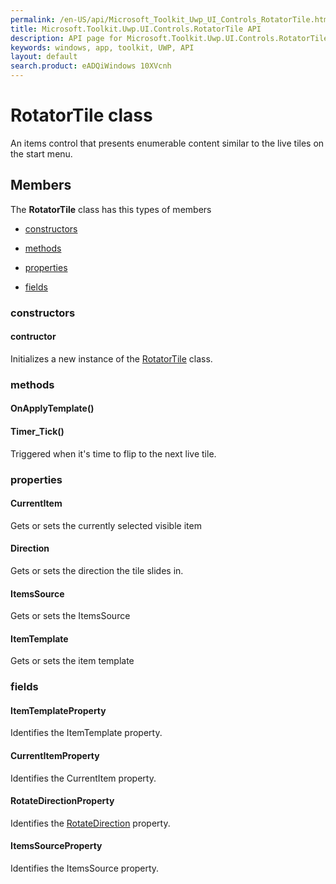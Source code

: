 ```yaml
---
permalink: /en-US/api/Microsoft_Toolkit_Uwp_UI_Controls_RotatorTile.htm
title: Microsoft.Toolkit.Uwp.UI.Controls.RotatorTile API 
description: API page for Microsoft.Toolkit.Uwp.UI.Controls.RotatorTile
keywords: windows, app, toolkit, UWP, API
layout: default
search.product: eADQiWindows 10XVcnh
---
```



# RotatorTile class

An items control that presents enumerable content similar to the live tiles on the start menu.

## Members

The **RotatorTile** class has this types of members

* [constructors](#constructors)

* [methods](#methods)

* [properties](#properties)

* [fields](#fields)

### constructors

#### contructor

Initializes a new instance of the [RotatorTile](Microsoft_Toolkit_Uwp_UI_Controls_RotatorTile.htm) class.

### methods

#### OnApplyTemplate()



#### Timer_Tick()

Triggered when it's time to flip to the next live tile.

### properties

#### CurrentItem

Gets or sets the currently selected visible item

#### Direction

Gets or sets the direction the tile slides in.

#### ItemsSource

Gets or sets the ItemsSource

#### ItemTemplate

Gets or sets the item template

### fields

#### ItemTemplateProperty

Identifies the ItemTemplate property.

#### CurrentItemProperty

Identifies the CurrentItem property.

#### RotateDirectionProperty

Identifies the [RotateDirection](Microsoft_Toolkit_Uwp_UI_Controls_RotatorTile_RotateDirection.htm) property.

#### ItemsSourceProperty

Identifies the ItemsSource property.
